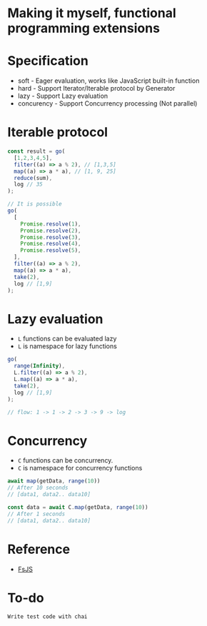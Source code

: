 # Making it myself, functional programming extensions

# Specification
- soft - Eager evaluation, works like JavaScript built-in function
- hard - Support Iterator/Iterable protocol by Generator
- lazy - Support Lazy evaluation
- concurency - Support Concurrency processing (Not parallel)

# Iterable protocol
```javascript
const result = go(
  [1,2,3,4,5],
  filter((a) => a % 2), // [1,3,5]
  map((a) => a * a), // [1, 9, 25]
  reduce(sum),
  log // 35
);

// It is possible
go(
  [
    Promise.resolve(1),
    Promise.resolve(2),
    Promise.resolve(3),
    Promise.resolve(4),
    Promise.resolve(5),
  ],
  filter((a) => a % 2),
  map((a) => a * a),
  take(2),
  log // [1,9]
);

```

# Lazy evaluation
- `L` functions can be evaluated lazy
- `L` is namespace for lazy functions
```javascript
go(
  range(Infinity),
  L.filter((a) => a % 2),
  L.map((a) => a * a),
  take(2),
  log // [1,9] 
);

// flow: 1 -> 1 -> 2 -> 3 -> 9 -> log
```

# Concurrency
- `C` functions can be concurrency.
- `C` is namespace for concurrency functions

```javascript
await map(getData, range(10))
// After 10 seconds
// [data1, data2.. data10]

const data = await C.map(getData, range(10))
// After 1 seconds
// [data1, data2.. data10]
```
# Reference
- [FsJS](https://github.com/marpple/FxJS)


# To-do
```
Write test code with chai
```